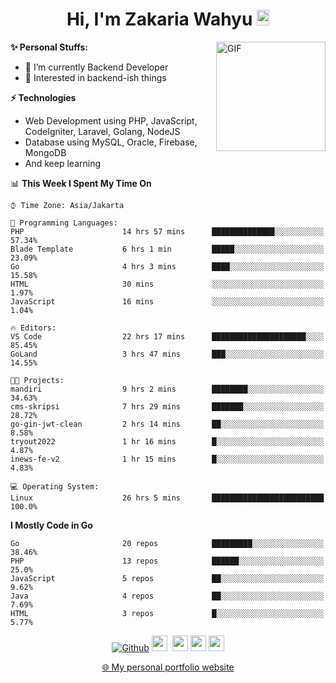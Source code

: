 <h1 align="center">Hi, I'm Zakaria Wahyu <img src="https://github.com/TheDudeThatCode/TheDudeThatCode/blob/master/Assets/Hi.gif" width="20px" height="25px"></h1>

<img align="right" alt="GIF" height="175px" src="https://www.nayakapratama.co.id/wp-content/uploads/2019/07/Website-Maintenance.gif" />

**✨ Personal Stuffs:**
- 🔭 I’m currently Backend Developer
- 🌱 Interested in backend-ish things

**⚡ Technologies**
- Web Development using PHP, JavaScript, CodeIgniter, Laravel, Golang, NodeJS
- Database using MySQL, Oracle, Firebase, MongoDB
- And keep learning

<!--START_SECTION:waka-->
📊 **This Week I Spent My Time On** 

```text
⌚︎ Time Zone: Asia/Jakarta

💬 Programming Languages: 
PHP                      14 hrs 57 mins      ██████████████░░░░░░░░░░░   57.34% 
Blade Template           6 hrs 1 min         █████░░░░░░░░░░░░░░░░░░░░   23.09% 
Go                       4 hrs 3 mins        ████░░░░░░░░░░░░░░░░░░░░░   15.58% 
HTML                     30 mins             ░░░░░░░░░░░░░░░░░░░░░░░░░   1.97% 
JavaScript               16 mins             ░░░░░░░░░░░░░░░░░░░░░░░░░   1.04%

🔥 Editors: 
VS Code                  22 hrs 17 mins      █████████████████████░░░░   85.45% 
GoLand                   3 hrs 47 mins       ███░░░░░░░░░░░░░░░░░░░░░░   14.55%

🐱‍💻 Projects: 
mandiri                  9 hrs 2 mins        ████████░░░░░░░░░░░░░░░░░   34.63% 
cms-skripsi              7 hrs 29 mins       ███████░░░░░░░░░░░░░░░░░░   28.72% 
go-gin-jwt-clean         2 hrs 14 mins       ██░░░░░░░░░░░░░░░░░░░░░░░   8.58% 
tryout2022               1 hr 16 mins        █░░░░░░░░░░░░░░░░░░░░░░░░   4.87% 
inews-fe-v2              1 hr 15 mins        █░░░░░░░░░░░░░░░░░░░░░░░░   4.83%

💻 Operating System: 
Linux                    26 hrs 5 mins       █████████████████████████   100.0%

```

**I Mostly Code in Go** 

```text
Go                       20 repos            █████████░░░░░░░░░░░░░░░░   38.46% 
PHP                      13 repos            ██████░░░░░░░░░░░░░░░░░░░   25.0% 
JavaScript               5 repos             ██░░░░░░░░░░░░░░░░░░░░░░░   9.62% 
Java                     4 repos             ██░░░░░░░░░░░░░░░░░░░░░░░   7.69% 
HTML                     3 repos             █░░░░░░░░░░░░░░░░░░░░░░░░   5.77%

```



<!--END_SECTION:waka-->

<p align="center">
<a href="https://github.com/zakariawahyu" target="_blank"><img alt="Github" src="https://img.shields.io/badge/GitHub-%2312100E.svg?&style=for-the-badge&logo=Github&logoColor=white" /></a>
<a href="https://www.twitter.com/_zakariawahyu"><img src="https://img.shields.io/badge/twitter-%231DA1F2.svg?&style=for-the-badge&logo=twitter&logoColor=white" height=25></a> 
<a href="https://www.linkedin.com/in/zakariawahyu"><img src="https://img.shields.io/badge/linkedin-%230077B5.svg?&style=for-the-badge&logo=linkedin&logoColor=white" height=25></a> 
<a href="https://www.instagram.com/_zakariawahyu"><img src="https://img.shields.io/badge/instagram-%23E4405F.svg?&style=for-the-badge&logo=instagram&logoColor=white" height=25></a>
<a href="https://medium.com/@zakariawahyu"><img src="https://img.shields.io/badge/Medium-12100E?style=for-the-badge&logo=medium&logoColor=white" height=25></a>
</p>
<p align="center"><a href="https://www.zakariawahyu.com" target="_blank">🌐 My personal portfolio website</a></p>
